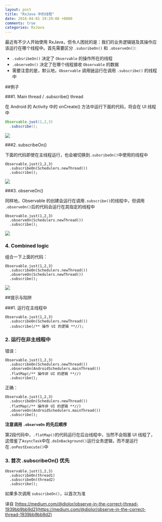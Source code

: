 ```yaml
---
layout: post
title: "RxJava 中的线程"
date: 2016-04-01 19:29:08 +0800
comments: true
categories: RxJava
---
```


最近有不少人开始使用 RxJava，但令人困扰的是：我们的业务逻辑链及其操作应该运行在哪个线程中。首先需要区分 `.subsribeOn()` 和 `.observeOn()`:

- `.subsribeOn()` 决定了 `Observable` 的操作所在的线程
- `.observeOn()` 决定了在哪个线程接收 `Observable` 的数据
- 需要注意的是，默认地，`Observable` 调用链运行在调用 `.subscribe()` 的线程中

##例子

###1. Main thread / .subscribe() thread

在 Android 的 Activity 中的 onCreate() 方法中运行下面的代码，将会在 UI 线程中

```java
Observable.just(1,2,3)
  .subscribe();
```

![](https://cdn-images-1.medium.com/max/1600/1*YDdZ06fTiZUHun9yvBh10Q.png)

<!--more-->

###2. subscribeOn()

下面的代码即使在主线程运行，也会被切换到`.subsribeOn()`中使用的线程中

```
Observable.just(1,2,3)
  .subscribeOn(Schedulers.newThread())
  .subscribe();
```
![](https://cdn-images-1.medium.com/max/1600/1*fEmKjaIddA88GbQBPvjwNA.png)

###3. observeOn()

同样地，Observable 的创建会运行在调用`.subscribe()`的线程中，但调用 `.observeOn()`后的代码会运行在其指定的线程中

```
Observable.just(1,2,3)
  .observeOn(Schedulers.newThread())
  .subscribe();
```

![](https://cdn-images-1.medium.com/max/1600/1*dABPYQGANqqiF8BYhDQGwA.png)

###	4. Combined logic

组合一下上面的代码：

```
Observable.just(1,2,3)
  .subscribeOn(Schedulers.newThread())
  .observeOn(Schedulers.newThread())
  .subscribe();
```

![](https://cdn-images-1.medium.com/max/1600/1*_7eJddNwledE5A8tM_7KfA.png)

##提示与陷阱

###1. 运行在主线程中

```
Observable.just(1,2,3)
  .subscribeOn(Schedulers.newThread())
  .subscribe(/** 操作 UI 的逻辑 **//);
```

###	2. 运行在非主线程中

错误：

```
Observable.just(1,2,3)
  .subscribeOn(Schedulers.newThread())
  .observeOn(AndroidSchedulers.mainThread())
  .flatMap(/** 操作非 UI 的逻辑 **//)
  .subscribe();
```

正确：

```
Observable.just(1,2,3)
  .subscribeOn(Schedulers.newThread())
  .flatMap(/** 操作非 UI 的逻辑 **//)
  .observeOn(AndroidSchedulers.mainThread())
  .subscribe();
```

**注意调用 `.observeOn` 的先后顺序**

第2段代码中，`.flatMap()`的代码运行在后台线程中，当然不会阻塞 UI 线程了，这借鉴了`AsyncTask`中在`.doInBackground()`运行业务逻辑，而不是运行在`.onPostExecute()`中

### 3. 首次 .subscribeOn() 优先

```
Observable.just(1,2,3)
  .subscribeOn(thread1)
  .subscribeOn(thread2)
  .subscribe();
```

如果多次调用 `subscribeOn()`，以首次为准

译自 [https://medium.com/@diolor/observe-in-the-correct-thread-1939bb9bb9d2](https://medium.com/@diolor/observe-in-the-correct-thread-1939bb9bb9d2)